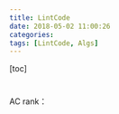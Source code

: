 ```yaml
---
title: LintCode
date: 2018-05-02 11:00:26
categories:
tags: [LintCode, Algs]
---
```

[toc]
#

AC rank：
